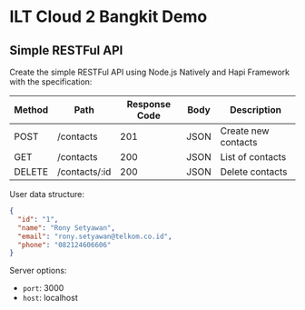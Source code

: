 # ILT Cloud 2 Bangkit Demo

## Simple RESTFul API

Create the simple RESTFul API using Node.js Natively and Hapi Framework with the specification:

| Method | Path          | Response Code | Body | Description         |
| ------ |---------------| ------------- | ---- |---------------------|
| POST   | /contacts     | 201 | JSON | Create new contacts |
| GET    | /contacts     | 200 | JSON | List of contacts    |
| DELETE | /contacts/:id | 200 | JSON | Delete contacts     |

User data structure:

```json
{
  "id": "1",
  "name": "Rony Setyawan",
  "email": "rony.setyawan@telkom.co.id",
  "phone": "082124606606"
}
```
Server options:
 - `port`: 3000
 - `host`: localhost


